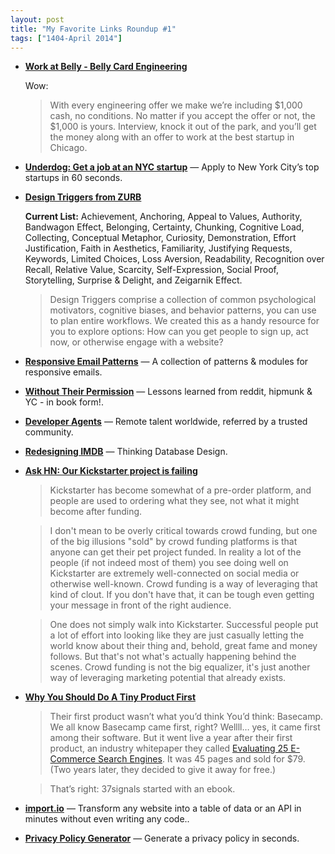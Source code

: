 ```yaml
---
layout: post
title: "My Favorite Links Roundup #1"
tags: ["1404-April 2014"]
---
```


* **[Work at Belly - Belly Card Engineering](https://tech.bellycard.com/join/)**

    Wow:

    > With every engineering offer we make we’re including $1,000 cash, no conditions. No matter if you accept the offer or not, the $1,000 is yours. Interview, knock it out of the park, and you’ll get the money along with an offer to work at the best startup in Chicago.

* **[Underdog: Get a job at an NYC startup](http://www.underdog.io/)** — Apply to New York City’s top startups in 60 seconds.

* **[Design Triggers from ZURB](http://zurb.com/triggers)**

    **Current List:** Achievement, Anchoring, Appeal to Values, Authority, Bandwagon Effect, Belonging, Certainty, Chunking, Cognitive Load, Collecting, Conceptual Metaphor, Curiosity, Demonstration, Effort Justification, Faith in Aesthetics, Familiarity, Justifying Requests, Keywords, Limited Choices, Loss Aversion, Readability, Recognition over Recall, Relative Value, Scarcity, Self-Expression, Social Proof, Storytelling, Surprise & Delight, and Zeigarnik Effect.

    > Design Triggers comprise a collection of common psychological motivators, cognitive biases, and behavior patterns, you can use to plan entire workflows. We created this as a handy resource for you to explore options: How can you get people to sign up, act now, or otherwise engage with a website?

* **[Responsive Email Patterns](http://responsiveemailpatterns.com/)** — A collection of patterns & modules for responsive emails.

* **[Without Their Permission](http://withouttheirpermission.com/)** — Lessons learned from reddit, hipmunk & YC - in book form!.

* **[Developer Agents](http://www.developeragents.com/)** — Remote talent worldwide, referred by a trusted community.

* **[Redesigning IMDB](https://medium.com/p/2e9e865dd83)** — Thinking Database Design.

* **[Ask HN: Our Kickstarter project is failing](https://news.ycombinator.com/item?id=7581309)**

    > Kickstarter has become somewhat of a pre-order platform, and people are used to ordering what they see, not what it might become after funding.

    > I don't mean to be overly critical towards crowd funding, but one of the big illusions "sold" by crowd funding platforms is that anyone can get their pet project funded. In reality a lot of the people (if not indeed most of them) you see doing well on Kickstarter are extremely well-connected on social media or otherwise well-known. Crowd funding is a way of leveraging that kind of clout. If you don't have that, it can be tough even getting your message in front of the right audience.

    > One does not simply walk into Kickstarter. Successful people put a lot of effort into looking like they are just casually letting the world know about their thing and, behold, great fame and money follows. But that's not what's actually happening behind the scenes. Crowd funding is not the big equalizer, it's just another way of leveraging marketing potential that already exists.

* **[Why You Should Do A Tiny Product First](http://unicornfree.com/2013/why-you-should-do-a-tiny-product-first)**

    > Their first product wasn’t what you’d think
You’d think: Basecamp. We all know Basecamp came first, right? Wellll… yes, it came first among their software. But it went live a year after their first product, an industry whitepaper they called [Evaluating 25 E-Commerce Search Engines](http://signalvnoise.com/archives2/free_ecommerce_search_report.php). It was 45 pages and sold for $79. (Two years later, they decided to give it away for free.)

    >That’s right: 37signals started with an ebook.

* **[import.io](https://import.io/)** — Transform any website into a table of data or an API in minutes without even writing any code..

* **[Privacy Policy Generator](http://www.iubenda.com/en)** — Generate a privacy policy in seconds.
